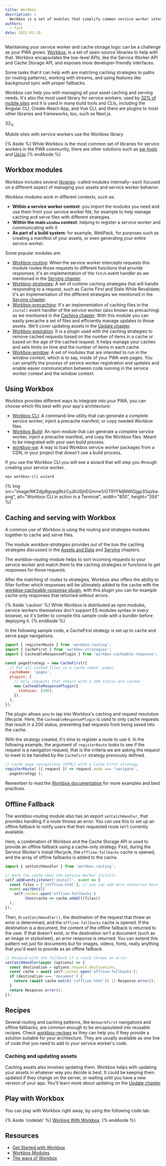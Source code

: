```yaml
---
title: Workbox
description: >
  Workbox is a set of modules that simplify common service worker interactions like routing and caching. Each module addresses a specific aspect of service worker development. Workbox aims to make using service workers as easy as possible while allowing the flexibility to accommodate complex application requirements where needed.
authors:
  - firt
date: 2022-01-10
---
```


Maintaining your service worker and cache storage logic can be a challenge as your PWA grows. [Workbox](https://developer.chrome.com/docs/workbox/what-is-workbox/), is a set of open-source libraries to help with that. Workbox encapsulates the low-level APIs, like the Service Worker API and Cache Storage API, and exposes more developer-friendly interfaces. 

Some tasks that it can help with are matching caching strategies to paths (or routing patterns), working with streams, and using features like background sync with proper fallbacks. 

Workbox can help you with managing all your asset caching and serving needs. It's also the most used library for service workers; used by [32% of mobile sites](https://almanac.httparchive.org/en/2021/pwa#workbox-usage) and it is used in many build tools and CLIs, including the Angular CLI, Create-React-App, and Vue CLI, and there are plugins to most other libraries and frameworks, too, such as Next.js.

<div class="w-stats">
  <div class="w-stat">
    <p class="w-stat__figure">32<sub class="w-stat__sub">%</sub></p>
    <p class="w-stat__desc">Mobile sites with service workers use the Workbox library</p>
  </div>
 </div>

{% Aside %}
While Workbox is the most common set of libraries for service workers in the PWA community, there are other solutions such as [sw-tools](https://github.com/veiss-com/sw-tools) and [UpUp](https://www.talater.com/upup/)
{% endAside %}

## Workbox modules

Workbox includes several [libraries](https://developer.chrome.com/docs/workbox/modules/) -called modules internally- each focused on a different aspect of managing your assets and service worker behavior. 

Workbox modules work in different contexts, such as:

- **Within a service worker context**: you import the modules you need and use them from your service worker file, for example to help manage caching and serve files with different strategies.
- **Within the main `window` context**: helping to register a service worker and communicating with it
- **As part of a build system**: for example, WebPack, for purposes such as creating a manifest of your assets, or even generating your entire service worker.

Some popular modules are:
- [Workbox-routing](https://developer.chrome.com/docs/workbox/modules/workbox-routing/): When the service worker intercepts requests this module routes those requests to different functions that provide responses; it's an implementation of the `fetch` event handler as we mentioned in the [Serving chapter](/learn/pwa/serving).
- [Workbox-strategies](https://developer.chrome.com/docs/workbox/modules/workbox-strategies/): A set of runtime caching strategies that will handle responding to a request, such as Cache First and Stale While Revalidate; it's an implementation of the different strategies we mentioned in the [Serving chapter](/learn/pwa/serving).
- [Workbox-precaching](https://developer.chrome.com/docs/workbox/modules/workbox-precaching/): It's an implementation of caching files in the `install` event handler of the service worker (also known as precaching) as we mentioned in the [Caching chapter](/learn/pwa/caching). With this module you can easily precache a set of files and efficiently manage updates to those assets. We'll cover updating assets in the [Update chapter](/learn/pwa/update).
- [Workbox-expiration](https://developer.chrome.com/docs/workbox/modules/workbox-expiration/): It is a plugin used with the caching strategies to remove cached requests based on the number of items in a cache or based on the age of the cached request. It helps manage your caches and sets limits on time and the number of items in each cache.
- [Workbox-window](https://developer.chrome.com/docs/workbox/modules/workbox-window/): A set of modules that are intended to run in the window context, which is to say, inside of your PWA web pages. You can simplify the process of service worker registration and updates and enable easier communication between code running in the service worker context and the window context.


## Using Workbox

Workbox provides different ways to integrate into your PWA, you can choose which fits best with your app's architecture:

- [Workbox CLI](https://developer.chrome.com/docs/workbox/modules/workbox-cli/): A command-line utility that can generate a complete service worker, inject a precache manifest, or copy needed Workbox files.
- [Workbox Build](https://developer.chrome.com/docs/workbox/modules/workbox-build/): An npm module that can generate a complete service worker, inject a precache manifest, and copy the Workbox files. Meant to be integrated with your own build process.
- [workbox-sw](https://developer.chrome.com/docs/workbox/modules/workbox-sw/): A way to load Workbox service worker packages from a CDN, in your project that doesn't use a build process. 

If you use the Workbox CLI you will see a wizard that will step you through creating your service worker.

```bash 
npx workbox-cli wizard
```

{% Img src="image/RK2djpBgopg9kzCyJbUSjhEGmnw1/GTRYFMjNWIGjgp3Sqzba.png", alt="Workbox CLI in action in a Terminal", width="800", height="394" %}

## Caching and serving with Workbox

A common use of Workbox is using the routing and strategies modules together to cache and serve files.

The module *workbox-strategies* provides out of the box the caching strategies discussed in the [Assets and Data](/learn/pwa/assets-and-data) and [Serving](/learn/pwa/serving) chapters.

The *workbox-routing* module helps to sort incoming requests to your service worker and match them to the caching strategies or functions to get responses for those requests. 

After the matching of routes to strategies, Workbox also offers the ability to filter further which responses will be ultimately added to the cache with the [*workbox-cacheable-response* plugin](https://developer.chrome.com/docs/workbox/modules/workbox-cacheable-response/), with this plugin you can for example cache only responses that returned without errors. 

{% Aside 'caution' %}
While Workbox is distributed as npm modules, service workers themselves don't support ES modules syntax in every browser, so it's better to compile this sample code with a bundler before deploying it.
{% endAside %}

In the following sample code, a CacheFirst strategy is set up to cache and serve page navigations. 

```js
import { registerRoute } from 'workbox-routing';
import { CacheFirst } from 'workbox-strategies';
import { CacheableResponsePlugin } from 'workbox-cacheable-response';

const pageStrategy = new CacheFirst({
  // Put all cached files in a cache named 'pages'
  cacheName: 'pages',
  plugins: [
    // Only requests that return with a 200 status are cached
    new CacheableResponsePlugin({
      statuses: [200],
    }),
  ],
});
```

The plugin allows you to tap into Workbox's caching and request resolution lifecycle. Here, the `CacheableResponsePlugin` is used to only cache requests that result in a 200 status, preventing bad requests from being saved into the cache. 

With the strategy created, it's time to register a route to use it. In the following example, the argument of `registerRoute` looks to see if the request is a navigation request, that is the criteria we are asking the request to meet to be handled by the `CacheFirst` strategy previously defined.

```js
// Cache page navigations (HTML) with a Cache First strategy
registerRoute( ({ request }) => request.mode === 'navigate',
  pageStrategy );
```
Remember to read the [Workbox documentation](https://developer.chrome.com/docs/workbox/) for more examples and best practices.

## Offline Fallback

The *workbox-routing* module also has an export `setCatchHandler`, that provides handling if a route throws an error. You can use this to set up an offline fallback to notify users that their requested route isn't currently available.

Here, a combination of Workbox and the Cache Storage API is used to provide an offline fallback using a cache-only strategy.
First, during the Service Worker's install lifecycle, the `offline-fallbacks` cache is opened, and the array of offline fallbacks is added to the cache.

```js
import { setCatchHandler } from 'workbox-routing';

// Warm the cache when the Service Worker installs
self.addEventListener('install', event => {
  const files = ['/offline.html']; // you can add more resources here
  event.waitUntil(
    self.caches.open('offline-fallbacks')
        .then(cache => cache.addAll(files))
  );
});
```

Then, in `setCatchHandler()`, the destination of the request that threw an error is determined, and the `offline-fallbacks` cache is opened. If the destination is a document, the content of the offline fallback is returned to the user. If that doesn't exist, or the destination isn't a document (such as an image or stylesheet), an error response is returned. You can extend this pattern not just for documents but for images, videos, fonts, really anything that you'd want to provide as an offline fallback.

```js
// Respond with the fallback if a route throws an error
setCatchHandler(async (options) => {
  const destination = options.request.destination;
  const cache = await self.caches.open('offline-fallbacks');
  if (destination === 'document') {
    return (await cache.match('/offline.html')) || Response.error();
  }
  return Response.error();
});
```

## Recipes

Several routing and caching patterns, like `NetworkFirst` navigations and offline fallbacks, are common enough to be encapsulated into reusable recipes. Check [workbox-recipes](https://developers.google.com/web/tools/workbox/modules/workbox-recipes) as they can help you if they provide a solution suitable for your architecture. They are usually available as one line of code that you need to add to your service worker's code. 

### Caching and updating assets

Caching assets also involves updating them. Workbox helps with updating your assets in whatever way you decide is best. It could be keeping them updated if they change on the server, or waiting until you have a new version of your app. 
You'll learn more about updating on the [Update chapter](/learn/pwa/update) 

## Play with Workbox
You can play with Workbox right away, by using the following code lab:

{% Aside 'codelab' %}
[Working With Workbox](https://developers.google.com/codelabs/pwa-training/pwa03--working-with-workbox?hl=pt#).
{% endAside %}

##  Resources

- [Get Started with Workbox](https://developer.chrome.com/docs/workbox/)
- [Workbox Modules](https://developer.chrome.com/docs/workbox/modules/)
- [The ways of Workbox](https://developer.chrome.com/docs/workbox/the-ways-of-workbox/)
